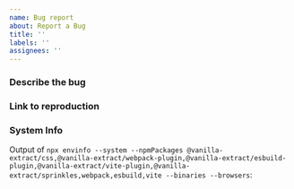 ```yaml
---
name: Bug report
about: Report a Bug
title: ''
labels: ''
assignees: ''
---
```


<!-- NOTE: Issues should only be used for actual issues. Any feature requests or general feedback should be raised in [Github Discussions](https://github.com/seek-oss/vanilla-extract/discussions) or [Discord](https://discord.gg/6nCfPwwz6w) -->

### Describe the bug
<!-- A clear and concise description of what the bug is, including any error message that were displayed. -->

### Link to reproduction
<!-- Add a link to a repo or codesandbox showcasing the issue. Issues without a reproduction will likely be closed without action. -->

### System Info

Output of `npx envinfo --system --npmPackages @vanilla-extract/css,@vanilla-extract/webpack-plugin,@vanilla-extract/esbuild-plugin,@vanilla-extract/vite-plugin,@vanilla-extract/sprinkles,webpack,esbuild,vite --binaries --browsers`:

```node

```
